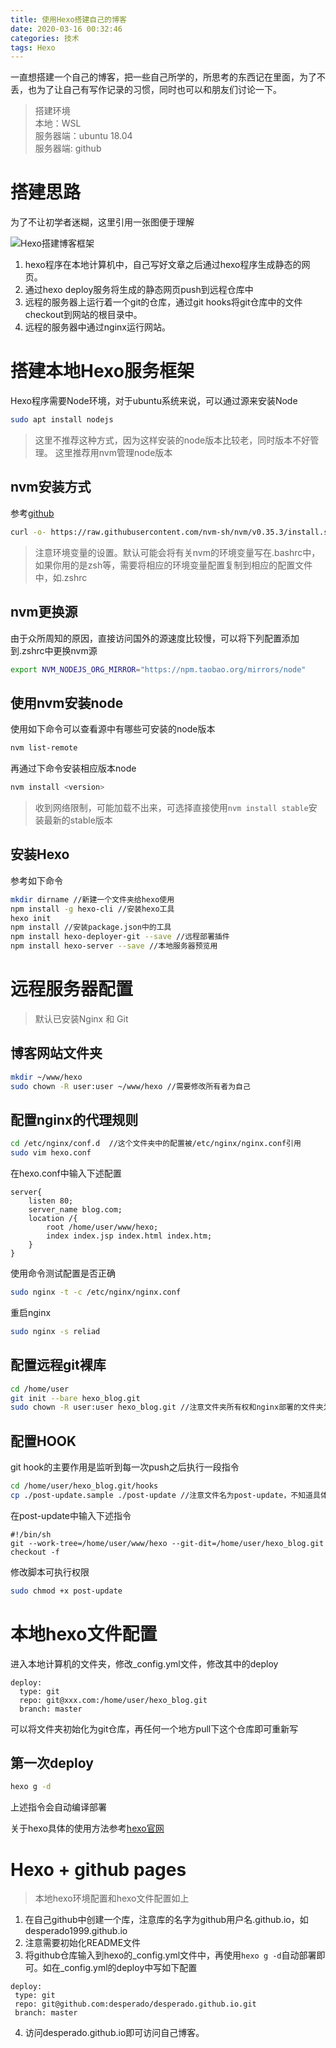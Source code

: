 ```yaml
---
title: 使用Hexo搭建自己的博客
date: 2020-03-16 00:32:46
categories: 技术
tags: Hexo
---
```

一直想搭建一个自己的博客，把一些自己所学的，所思考的东西记在里面，为了不丢，也为了让自己有写作记录的习惯，同时也可以和朋友们讨论一下。

>搭建环境 \
>本地：WSL \
>服务器端：ubuntu 18.04 \
>服务器端: github 

# 搭建思路
为了不让初学者迷糊，这里引用一张图便于理解

![Hexo搭建博客框架](/images/hexo_blog/hexo_process.jpg)

1. hexo程序在本地计算机中，自己写好文章之后通过hexo程序生成静态的网页。
2. 通过hexo deploy服务将生成的静态网页push到远程仓库中 
3. 远程的服务器上运行着一个git的仓库，通过git hooks将git仓库中的文件checkout到网站的根目录中。
4. 远程的服务器中通过nginx运行网站。

# 搭建本地Hexo服务框架
Hexo程序需要Node环境，对于ubuntu系统来说，可以通过源来安装Node
```bash
sudo apt install nodejs
```
>这里不推荐这种方式，因为这样安装的node版本比较老，同时版本不好管理。
这里推荐用nvm管理node版本
## nvm安装方式
参考[github](https://github.com/nvm-sh/nvm#install--update-script)
```bash
curl -o- https://raw.githubusercontent.com/nvm-sh/nvm/v0.35.3/install.sh | bash
```
>注意环境变量的设置。默认可能会将有关nvm的环境变量写在.bashrc中，如果你用的是zsh等，需要将相应的环境变量配置复制到相应的配置文件中，如.zshrc
## nvm更换源
由于众所周知的原因，直接访问国外的源速度比较慢，可以将下列配置添加到.zshrc中更换nvm源
```bash
export NVM_NODEJS_ORG_MIRROR="https://npm.taobao.org/mirrors/node"
```
## 使用nvm安装node
使用如下命令可以查看源中有哪些可安装的node版本
```bash
nvm list-remote
```
再通过下命令安装相应版本node
```bash
nvm install <version>
```
> 收到网络限制，可能加载不出来，可选择直接使用```nvm install stable```安装最新的stable版本
## 安装Hexo
参考如下命令
```bash
mkdir dirname //新建一个文件夹给hexo使用
npm install -g hexo-cli //安装hexo工具
hexo init
npm install //安装package.json中的工具
npm install hexo-deployer-git --save //远程部署插件
npm install hexo-server --save //本地服务器预览用
```

# 远程服务器配置
> 默认已安装Nginx 和 Git
## 博客网站文件夹
```bash
mkdir ~/www/hexo
sudo chown -R user:user ~/www/hexo //需要修改所有者为自己 
```
## 配置nginx的代理规则
```bash
cd /etc/nginx/conf.d  //这个文件夹中的配置被/etc/nginx/nginx.conf引用
sudo vim hexo.conf
```
在hexo.conf中输入下述配置
```
server{
    listen 80;
    server_name blog.com;
    location /{
        root /home/user/www/hexo;
        index index.jsp index.html index.htm;
    }
}
```
使用命令测试配置是否正确
```bash
sudo nginx -t -c /etc/nginx/nginx.conf
```
重启nginx
```bash 
sudo nginx -s reliad
```
## 配置远程git裸库
```bash
cd /home/user
git init --bare hexo_blog.git
sudo chown -R user:user hexo_blog.git //注意文件夹所有权和nginx部署的文件夹为同一个
```
## 配置HOOK
git hook的主要作用是监听到每一次push之后执行一段指令
```bash
cd /home/user/hexo_blog.git/hooks
cp ./post-update.sample ./post-update //注意文件名为post-update，不知道具体原因，猜测是根据文件夹名称决定在什么动作之后执行脚本
```
在post-update中输入下述指令
```
#!/bin/sh
git --work-tree=/home/user/www/hexo --git-dit=/home/user/hexo_blog.git checkout -f
```
修改脚本可执行权限
```bash
sudo chmod +x post-update
```
# 本地hexo文件配置
进入本地计算机的文件夹，修改_config.yml文件，修改其中的deploy
```
deploy:
  type: git
  repo: git@xxx.com:/home/user/hexo_blog.git
  branch: master
```
可以将文件夹初始化为git仓库，再任何一个地方pull下这个仓库即可重新写
## 第一次deploy
```bash 
hexo g -d
```
上述指令会自动编译部署

关于hexo具体的使用方法参考[hexo官网](https://hexo.io/docs/)

# Hexo + github pages
> 本地hexo环境配置和hexo文件配置如上


1. 在自己github中创建一个库，注意库的名字为github用户名.github.io，如desperado1999.github.io
2. 注意需要初始化README文件
3. 将github仓库输入到hexo的_config.yml文件中，再使用```hexo g -d```自动部署即可。如在_config.yml的deploy中写如下配置
```
deploy:
 type: git
 repo: git@github.com:desperado/desperado.github.io.git
 branch: master
```
4. 访问desperado.github.io即可访问自己博客。


